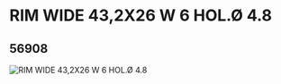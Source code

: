 # RIM WIDE 43,2X26 W 6 HOL.Ø 4.8
## 56908
![RIM WIDE 43,2X26 W 6 HOL.Ø 4.8](https://lc-www-live-s.legocdn.com/media/bricks/5/2/4634091.jpg)